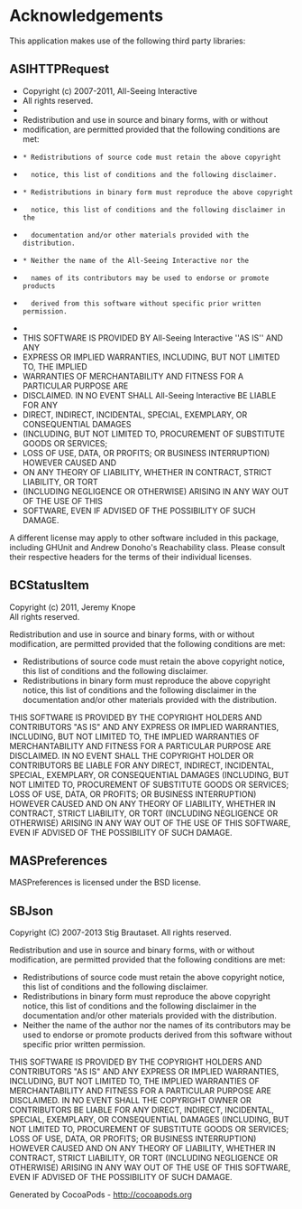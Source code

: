 # Acknowledgements
This application makes use of the following third party libraries:

## ASIHTTPRequest

* Copyright (c) 2007-2011, All-Seeing Interactive
* All rights reserved.
*
* Redistribution and use in source and binary forms, with or without
* modification, are permitted provided that the following conditions are met:
*     * Redistributions of source code must retain the above copyright
*       notice, this list of conditions and the following disclaimer.
*     * Redistributions in binary form must reproduce the above copyright
*       notice, this list of conditions and the following disclaimer in the
*       documentation and/or other materials provided with the distribution.
*     * Neither the name of the All-Seeing Interactive nor the
*       names of its contributors may be used to endorse or promote products
*       derived from this software without specific prior written permission.
*
* THIS SOFTWARE IS PROVIDED BY All-Seeing Interactive ''AS IS'' AND ANY
* EXPRESS OR IMPLIED WARRANTIES, INCLUDING, BUT NOT LIMITED TO, THE IMPLIED
* WARRANTIES OF MERCHANTABILITY AND FITNESS FOR A PARTICULAR PURPOSE ARE
* DISCLAIMED. IN NO EVENT SHALL All-Seeing Interactive BE LIABLE FOR ANY
* DIRECT, INDIRECT, INCIDENTAL, SPECIAL, EXEMPLARY, OR CONSEQUENTIAL DAMAGES
* (INCLUDING, BUT NOT LIMITED TO, PROCUREMENT OF SUBSTITUTE GOODS OR SERVICES;
* LOSS OF USE, DATA, OR PROFITS; OR BUSINESS INTERRUPTION) HOWEVER CAUSED AND
* ON ANY THEORY OF LIABILITY, WHETHER IN CONTRACT, STRICT LIABILITY, OR TORT
* (INCLUDING NEGLIGENCE OR OTHERWISE) ARISING IN ANY WAY OUT OF THE USE OF THIS
* SOFTWARE, EVEN IF ADVISED OF THE POSSIBILITY OF SUCH DAMAGE.

A different license may apply to other software included in this package, 
including GHUnit and Andrew Donoho's Reachability class. Please consult their 
respective headers for the terms of their individual licenses.

## BCStatusItem

Copyright (c) 2011, Jeremy Knope  
All rights reserved.

Redistribution and use in source and binary forms, with or without modification, are permitted provided that the following conditions are met:

* Redistributions of source code must retain the above copyright notice, this list of conditions and the following disclaimer.
* Redistributions in binary form must reproduce the above copyright notice, this list of conditions and the following disclaimer in the documentation and/or other materials provided with the distribution.

THIS SOFTWARE IS PROVIDED BY THE COPYRIGHT HOLDERS AND CONTRIBUTORS "AS IS" AND ANY EXPRESS OR IMPLIED WARRANTIES, INCLUDING, BUT NOT LIMITED TO, THE IMPLIED WARRANTIES OF MERCHANTABILITY AND FITNESS FOR A PARTICULAR PURPOSE ARE DISCLAIMED. IN NO EVENT SHALL THE COPYRIGHT HOLDER OR CONTRIBUTORS BE LIABLE FOR ANY DIRECT, INDIRECT, INCIDENTAL, SPECIAL, EXEMPLARY, OR CONSEQUENTIAL DAMAGES (INCLUDING, BUT NOT LIMITED TO, PROCUREMENT OF SUBSTITUTE GOODS OR SERVICES; LOSS OF USE, DATA, OR PROFITS; OR BUSINESS INTERRUPTION) HOWEVER CAUSED AND ON ANY THEORY OF LIABILITY, WHETHER IN CONTRACT, STRICT LIABILITY, OR TORT (INCLUDING NEGLIGENCE OR OTHERWISE) ARISING IN ANY WAY OUT OF THE USE OF THIS SOFTWARE, EVEN IF ADVISED OF THE POSSIBILITY OF SUCH DAMAGE.

## MASPreferences

MASPreferences is licensed under the BSD license.

## SBJson

Copyright (C) 2007-2013 Stig Brautaset. All rights reserved.

Redistribution and use in source and binary forms, with or without
modification, are permitted provided that the following conditions are met:

* Redistributions of source code must retain the above copyright notice, this
  list of conditions and the following disclaimer.
* Redistributions in binary form must reproduce the above copyright notice,
  this list of conditions and the following disclaimer in the documentation
  and/or other materials provided with the distribution.
* Neither the name of the author nor the names of its contributors may be used
  to endorse or promote products derived from this software without specific
  prior written permission.

THIS SOFTWARE IS PROVIDED BY THE COPYRIGHT HOLDERS AND CONTRIBUTORS "AS IS"
AND ANY EXPRESS OR IMPLIED WARRANTIES, INCLUDING, BUT NOT LIMITED TO, THE
IMPLIED WARRANTIES OF MERCHANTABILITY AND FITNESS FOR A PARTICULAR PURPOSE ARE
DISCLAIMED. IN NO EVENT SHALL THE COPYRIGHT OWNER OR CONTRIBUTORS BE LIABLE
FOR ANY DIRECT, INDIRECT, INCIDENTAL, SPECIAL, EXEMPLARY, OR CONSEQUENTIAL
DAMAGES (INCLUDING, BUT NOT LIMITED TO, PROCUREMENT OF SUBSTITUTE GOODS OR
SERVICES; LOSS OF USE, DATA, OR PROFITS; OR BUSINESS INTERRUPTION) HOWEVER
CAUSED AND ON ANY THEORY OF LIABILITY, WHETHER IN CONTRACT, STRICT LIABILITY,
OR TORT (INCLUDING NEGLIGENCE OR OTHERWISE) ARISING IN ANY WAY OUT OF THE USE
OF THIS SOFTWARE, EVEN IF ADVISED OF THE POSSIBILITY OF SUCH DAMAGE.

Generated by CocoaPods - http://cocoapods.org
